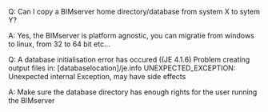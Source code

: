 Q: Can I copy a BIMserver home directory/database from system X to sytem Y?

A: Yes, the BIMserver is platform agnostic, you can migratie from windows to linux, from 32 to 64 bit etc...

Q: A database initialisation error has occured ((JE 4.1.6) Problem creating output files in: [databaselocation]/je.info UNEXPECTED_EXCEPTION: Unexpected internal Exception, may have side effects

A: Make sure the database directory has enough rights for the user running the BIMserver
